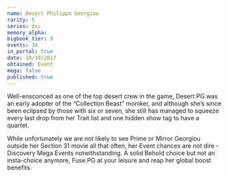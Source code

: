 ```yaml
---
name: Desert Philippa Georgiou
rarity: 5
series: dsc
memory_alpha:
bigbook_tier: 9
events: 34
in_portal: true
date: 10/10/2017
obtained: Event
mega: false
published: true
---
```


Well-ensconced as one of the top desert crew in the game, Desert PG was an early adopter of the “Collection Beast” moniker, and although she’s since been eclipsed by those with six or seven, she still has managed to squeeze every last drop from her Trait list and one hidden show tag to have a quartet.

While unfortunately we are not likely to see Prime or Mirror Georgiou outside her Section 31 movie all that often, her Event chances are not dire - Discovery Mega Events notwithstanding. A solid Behold choice but not an insta-choice anymore, Fuse PG at your leisure and reap her global boost benefits.
